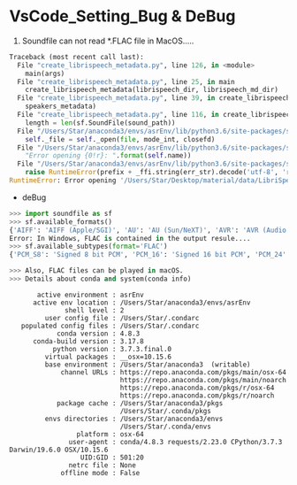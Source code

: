 # VsCode_Setting_Bug & DeBug

1. Soundfile can not read *.FLAC file in MacOS.....
``` Python
Traceback (most recent call last):
  File "create_librispeech_metadata.py", line 126, in <module>
    main(args)
  File "create_librispeech_metadata.py", line 25, in main
    create_librispeech_metadata(librispeech_dir, librispeech_md_dir)   # excute function
  File "create_librispeech_metadata.py", line 39, in create_librispeech_metadata
    speakers_metadata)
  File "create_librispeech_metadata.py", line 116, in create_librispeech_dataframe
    length = len(sf.SoundFile(sound_path))
  File "/Users/Star/anaconda3/envs/asrEnv/lib/python3.6/site-packages/soundfile.py", line 629, in __init__
    self._file = self._open(file, mode_int, closefd)
  File "/Users/Star/anaconda3/envs/asrEnv/lib/python3.6/site-packages/soundfile.py", line 1184, in _open
    "Error opening {0!r}: ".format(self.name))
  File "/Users/Star/anaconda3/envs/asrEnv/lib/python3.6/site-packages/soundfile.py", line 1357, in _error_check
    raise RuntimeError(prefix + _ffi.string(err_str).decode('utf-8', 'replace'))
RuntimeError: Error opening '/Users/Star/Desktop/material/data/LibriSpeech/test-clean/61/70970/61-70970-0040.flac': File contains data in an unimplemented format.
```
* deBug
```Python
>>> import soundfile as sf
>>> sf.available_formats()
{'AIFF': 'AIFF (Apple/SGI)', 'AU': 'AU (Sun/NeXT)', 'AVR': 'AVR (Audio Visual Research)', 'CAF': 'CAF (Apple Core Audio File)', 'HTK': 'HTK (HMM Tool Kit)', 'SVX': 'IFF (Amiga IFF/SVX8/SV16)', 'MAT4': 'MAT4 (GNU Octave 2.0 / Matlab 4.2)', 'MAT5': 'MAT5 (GNU Octave 2.1 / Matlab 5.0)', 'MPC2K': 'MPC (Akai MPC 2k)', 'PAF': 'PAF (Ensoniq PARIS)', 'PVF': 'PVF (Portable Voice Format)', 'RAW': 'RAW (header-less)', 'RF64': 'RF64 (RIFF 64)', 'SD2': 'SD2 (Sound Designer II)', 'SDS': 'SDS (Midi Sample Dump Standard)', 'IRCAM': 'SF (Berkeley/IRCAM/CARL)', 'VOC': 'VOC (Creative Labs)', 'W64': 'W64 (SoundFoundry WAVE 64)', 'WAV': 'WAV (Microsoft)', 'NIST': 'WAV (NIST Sphere)', 'WAVEX': 'WAVEX (Microsoft)', 'WVE': 'WVE (Psion Series 3)', 'XI': 'XI (FastTracker 2)'}
Error: In Windows, FLAC is contained in the output resule....
>>> sf.available_subtypes(format='FLAC')
{'PCM_S8': 'Signed 8 bit PCM', 'PCM_16': 'Signed 16 bit PCM', 'PCM_24': 'Signed 24 bit PCM'}

>>> Also, FLAC files can be played in macOS.
>>> Details about conda and system(conda info)
```

           active environment : asrEnv
          active env location : /Users/Star/anaconda3/envs/asrEnv
                  shell level : 2
             user config file : /Users/Star/.condarc
       populated config files : /Users/Star/.condarc
                conda version : 4.8.3
          conda-build version : 3.17.8
               python version : 3.7.3.final.0
             virtual packages : __osx=10.15.6
             base environment : /Users/Star/anaconda3  (writable)
                 channel URLs : https://repo.anaconda.com/pkgs/main/osx-64
                                https://repo.anaconda.com/pkgs/main/noarch
                                https://repo.anaconda.com/pkgs/r/osx-64
                                https://repo.anaconda.com/pkgs/r/noarch
                package cache : /Users/Star/anaconda3/pkgs
                                /Users/Star/.conda/pkgs
             envs directories : /Users/Star/anaconda3/envs
                                /Users/Star/.conda/envs
                     platform : osx-64
                   user-agent : conda/4.8.3 requests/2.23.0 CPython/3.7.3 Darwin/19.6.0 OSX/10.15.6
                      UID:GID : 501:20
                   netrc file : None
                 offline mode : False

```python

```
